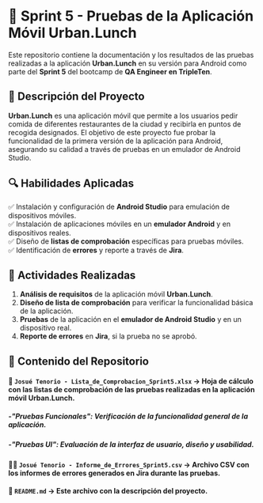 # 🚀 Sprint 5 - Pruebas de la Aplicación Móvil Urban.Lunch

Este repositorio contiene la documentación y los resultados de las pruebas realizadas a la aplicación **Urban.Lunch** en su versión para Android como parte del **Sprint 5** del bootcamp de **QA Engineer en TripleTen**.

## 📝 Descripción del Proyecto

**Urban.Lunch** es una aplicación móvil que permite a los usuarios pedir comida de diferentes restaurantes de la ciudad y recibirla en puntos de recogida designados. El objetivo de este proyecto fue probar la funcionalidad de la primera versión de la aplicación para Android, asegurando su calidad a través de pruebas en un emulador de Android Studio.

## 🔍 Habilidades Aplicadas

✅ Instalación y configuración de **Android Studio** para emulación de dispositivos móviles.  
✅ Instalación de aplicaciones móviles en un **emulador Android** y en dispositivos reales.  
✅ Diseño de **listas de comprobación** específicas para pruebas móviles.  
✅ Identificación de **errores** y reporte a través de **Jira**.

## 📌 Actividades Realizadas

1. **Análisis de requisitos** de la aplicación móvil **Urban.Lunch**.
2. **Diseño de lista de comprobación** para verificar la funcionalidad básica de la aplicación.
3. **Pruebas** de la aplicación en el **emulador de Android Studio** y en un dispositivo real.
4. **Reporte de errores** en **Jira**, si la prueba no se aprobó.

## 📂 Contenido del Repositorio

#### 📝 `Josué Tenorio - Lista_de_Comprobacion_Sprint5.xlsx` → Hoja de cálculo con las listas de comprobación de las pruebas realizadas en la aplicación móvil **Urban.Lunch**.

##### -"Pruebas Funcionales": Verificación de la funcionalidad general de la aplicación.
##### -"Pruebas UI": Evaluación de la interfaz de usuario, diseño y usabilidad.

#### 🐞📄 `Josué Tenorio - Informe_de_Errores_Sprint5.csv` → Archivo CSV con los informes de errores generados en **Jira** durante las pruebas.

#### 📜 `README.md` → Este archivo con la descripción del proyecto.
